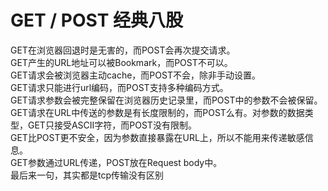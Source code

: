 # GET / POST 经典八股
GET在浏览器回退时是无害的，而POST会再次提交请求。<br>
GET产生的URL地址可以被Bookmark，而POST不可以。<br>
GET请求会被浏览器主动cache，而POST不会，除非手动设置。<br>
GET请求只能进行url编码，而POST支持多种编码方式。<br>
GET请求参数会被完整保留在浏览器历史记录里，而POST中的参数不会被保留。<br>
GET请求在URL中传送的参数是有长度限制的，而POST么有。对参数的数据类型，GET只接受ASCII字符，而POST没有限制。<br>
GET比POST更不安全，因为参数直接暴露在URL上，所以不能用来传递敏感信息。<br>
GET参数通过URL传递，POST放在Request body中。<br>
最后来一句，其实都是tcp传输没有区别<br>

